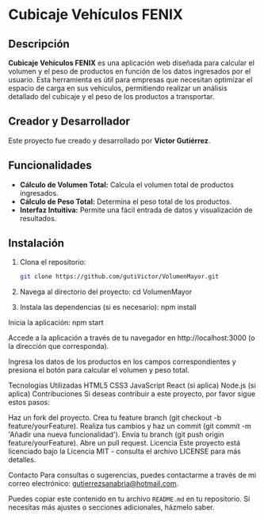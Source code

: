 # Cubicaje Vehículos FENIX

## Descripción

**Cubicaje Vehículos FENIX** es una aplicación web diseñada para calcular el volumen y el peso de productos en función de los datos ingresados por el usuario. Esta herramienta es útil para empresas que necesitan optimizar el espacio de carga en sus vehículos, permitiendo realizar un análisis detallado del cubicaje y el peso de los productos a transportar.

## Creador y Desarrollador

Este proyecto fue creado y desarrollado por **Victor Gutiérrez**.

## Funcionalidades

- **Cálculo de Volumen Total:** Calcula el volumen total de productos ingresados.
- **Cálculo de Peso Total:** Determina el peso total de los productos.
- **Interfaz Intuitiva:** Permite una fácil entrada de datos y visualización de resultados.

## Instalación

1. Clona el repositorio:

   ```bash
   git clone https://github.com/gutiVictor/VolumenMayor.git


2. Navega al directorio del proyecto: 
cd VolumenMayor
3. Instala las dependencias (si es necesario):
npm install


Inicia la aplicación:
npm start


Accede a la aplicación a través de tu navegador en http://localhost:3000 (o la dirección que corresponda).

Ingresa los datos de los productos en los campos correspondientes y presiona el botón para calcular el volumen y peso total.

Tecnologías Utilizadas
HTML5
CSS3
JavaScript
React (si aplica)
Node.js (si aplica)
Contribuciones
Si deseas contribuir a este proyecto, por favor sigue estos pasos:

Haz un fork del proyecto.
Crea tu feature branch (git checkout -b feature/yourFeature).
Realiza tus cambios y haz un commit (git commit -m 'Añadir una nueva funcionalidad').
Envía tu branch (git push origin feature/yourFeature).
Abre un pull request.
Licencia
Este proyecto está licenciado bajo la Licencia MIT - consulta el archivo LICENSE para más detalles.

Contacto
Para consultas o sugerencias, puedes contactarme a través de mi correo electrónico: gutierrezsanabria@hotmail.com.


Puedes copiar este contenido en tu archivo `README.md` en tu repositorio. Si necesitas más ajustes o secciones adicionales, házmelo saber.



